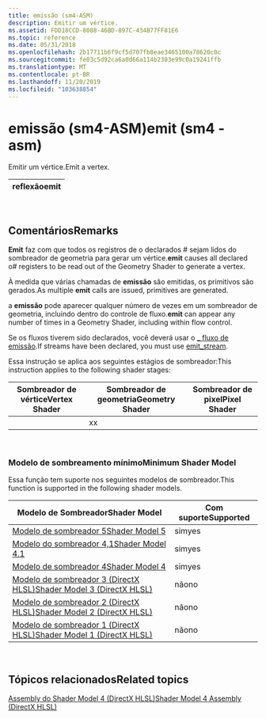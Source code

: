 ```yaml
---
title: emissão (sm4-ASM)
description: Emitir um vértice.
ms.assetid: FDD18CCD-8088-46BD-897C-434B77FF81E6
ms.topic: reference
ms.date: 05/31/2018
ms.openlocfilehash: 2b17711b6f9cf5d707fb8eae3465100a78620c0c
ms.sourcegitcommit: fe03c5d92ca6a0d66a114b2303e99c0a19241ffb
ms.translationtype: MT
ms.contentlocale: pt-BR
ms.lasthandoff: 11/20/2019
ms.locfileid: "103638854"
---
```

# <a name="emit-sm4---asm"></a><span data-ttu-id="82545-103">emissão (sm4-ASM)</span><span class="sxs-lookup"><span data-stu-id="82545-103">emit (sm4 - asm)</span></span>

<span data-ttu-id="82545-104">Emitir um vértice.</span><span class="sxs-lookup"><span data-stu-id="82545-104">Emit a vertex.</span></span>



| <span data-ttu-id="82545-105">reflexão</span><span class="sxs-lookup"><span data-stu-id="82545-105">emit</span></span> |
|------|



 

## <a name="remarks"></a><span data-ttu-id="82545-106">Comentários</span><span class="sxs-lookup"><span data-stu-id="82545-106">Remarks</span></span>

<span data-ttu-id="82545-107">**Emit** faz com que todos os registros de o declarados \# sejam lidos do sombreador de geometria para gerar um vértice.</span><span class="sxs-lookup"><span data-stu-id="82545-107">**emit** causes all declared o\# registers to be read out of the Geometry Shader to generate a vertex.</span></span>

<span data-ttu-id="82545-108">À medida que várias chamadas de **emissão** são emitidas, os primitivos são gerados.</span><span class="sxs-lookup"><span data-stu-id="82545-108">As multiple **emit** calls are issued, primitives are generated.</span></span>

<span data-ttu-id="82545-109">a **emissão** pode aparecer qualquer número de vezes em um sombreador de geometria, incluindo dentro do controle de fluxo.</span><span class="sxs-lookup"><span data-stu-id="82545-109">**emit** can appear any number of times in a Geometry Shader, including within flow control.</span></span>

<span data-ttu-id="82545-110">Se os fluxos tiverem sido declarados, você deverá usar o [ \_ fluxo de emissão](emit-stream--sm5---asm-.md).</span><span class="sxs-lookup"><span data-stu-id="82545-110">If streams have been declared, you must use [emit\_stream](emit-stream--sm5---asm-.md).</span></span>

<span data-ttu-id="82545-111">Essa instrução se aplica aos seguintes estágios de sombreador:</span><span class="sxs-lookup"><span data-stu-id="82545-111">This instruction applies to the following shader stages:</span></span>



| <span data-ttu-id="82545-112">Sombreador de vértice</span><span class="sxs-lookup"><span data-stu-id="82545-112">Vertex Shader</span></span> | <span data-ttu-id="82545-113">Sombreador de geometria</span><span class="sxs-lookup"><span data-stu-id="82545-113">Geometry Shader</span></span> | <span data-ttu-id="82545-114">Sombreador de pixel</span><span class="sxs-lookup"><span data-stu-id="82545-114">Pixel Shader</span></span> |
|---------------|-----------------|--------------|
|               | <span data-ttu-id="82545-115">x</span><span class="sxs-lookup"><span data-stu-id="82545-115">x</span></span>               |              |



 

### <a name="minimum-shader-model"></a><span data-ttu-id="82545-116">Modelo de sombreamento mínimo</span><span class="sxs-lookup"><span data-stu-id="82545-116">Minimum Shader Model</span></span>

<span data-ttu-id="82545-117">Essa função tem suporte nos seguintes modelos de sombreador.</span><span class="sxs-lookup"><span data-stu-id="82545-117">This function is supported in the following shader models.</span></span>



| <span data-ttu-id="82545-118">Modelo de Sombreador</span><span class="sxs-lookup"><span data-stu-id="82545-118">Shader Model</span></span>                                              | <span data-ttu-id="82545-119">Com suporte</span><span class="sxs-lookup"><span data-stu-id="82545-119">Supported</span></span> |
|-----------------------------------------------------------|-----------|
| [<span data-ttu-id="82545-120">Modelo de sombreador 5</span><span class="sxs-lookup"><span data-stu-id="82545-120">Shader Model 5</span></span>](d3d11-graphics-reference-sm5.md)        | <span data-ttu-id="82545-121">sim</span><span class="sxs-lookup"><span data-stu-id="82545-121">yes</span></span>       |
| [<span data-ttu-id="82545-122">Modelo do sombreador 4,1</span><span class="sxs-lookup"><span data-stu-id="82545-122">Shader Model 4.1</span></span>](dx-graphics-hlsl-sm4.md)              | <span data-ttu-id="82545-123">sim</span><span class="sxs-lookup"><span data-stu-id="82545-123">yes</span></span>       |
| [<span data-ttu-id="82545-124">Modelo de sombreador 4</span><span class="sxs-lookup"><span data-stu-id="82545-124">Shader Model 4</span></span>](dx-graphics-hlsl-sm4.md)                | <span data-ttu-id="82545-125">sim</span><span class="sxs-lookup"><span data-stu-id="82545-125">yes</span></span>       |
| [<span data-ttu-id="82545-126">Modelo de sombreador 3 (DirectX HLSL)</span><span class="sxs-lookup"><span data-stu-id="82545-126">Shader Model 3 (DirectX HLSL)</span></span>](dx-graphics-hlsl-sm3.md) | <span data-ttu-id="82545-127">não</span><span class="sxs-lookup"><span data-stu-id="82545-127">no</span></span>        |
| [<span data-ttu-id="82545-128">Modelo de sombreador 2 (DirectX HLSL)</span><span class="sxs-lookup"><span data-stu-id="82545-128">Shader Model 2 (DirectX HLSL)</span></span>](dx-graphics-hlsl-sm2.md) | <span data-ttu-id="82545-129">não</span><span class="sxs-lookup"><span data-stu-id="82545-129">no</span></span>        |
| [<span data-ttu-id="82545-130">Modelo de sombreador 1 (DirectX HLSL)</span><span class="sxs-lookup"><span data-stu-id="82545-130">Shader Model 1 (DirectX HLSL)</span></span>](dx-graphics-hlsl-sm1.md) | <span data-ttu-id="82545-131">não</span><span class="sxs-lookup"><span data-stu-id="82545-131">no</span></span>        |



 

## <a name="related-topics"></a><span data-ttu-id="82545-132">Tópicos relacionados</span><span class="sxs-lookup"><span data-stu-id="82545-132">Related topics</span></span>

<dl> <dt>

[<span data-ttu-id="82545-133">Assembly do Shader Model 4 (DirectX HLSL)</span><span class="sxs-lookup"><span data-stu-id="82545-133">Shader Model 4 Assembly (DirectX HLSL)</span></span>](dx-graphics-hlsl-sm4-asm.md)
</dt> </dl>

 

 




